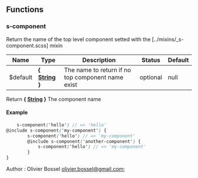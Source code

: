 ## Functions


### s-component

Return the name of the top level component setted with the [../mixins/_s-component.scss] mixin



Name  |  Type  |  Description  |  Status  |  Default
------------  |  ------------  |  ------------  |  ------------  |  ------------
$default  |  **{ [String](http://www.sass-lang.com/documentation/file.SASS_REFERENCE.html#sass-script-strings) }**  |  The name to return if no top component name exist  |  optional  |  null

Return **{ [String](http://www.sass-lang.com/documentation/file.SASS_REFERENCE.html#sass-script-strings) }** The component name

#### Example
```scss
	s-component('hello') // => 'hello'
@include s-component('my-component') {
		s-component('hello') // => 'my-component'
		@include s-component('another-component') {
			s-component('hello') // => 'my-component'
		}
}
```
Author : Olivier Bossel <olivier.bossel@gmail.com>;